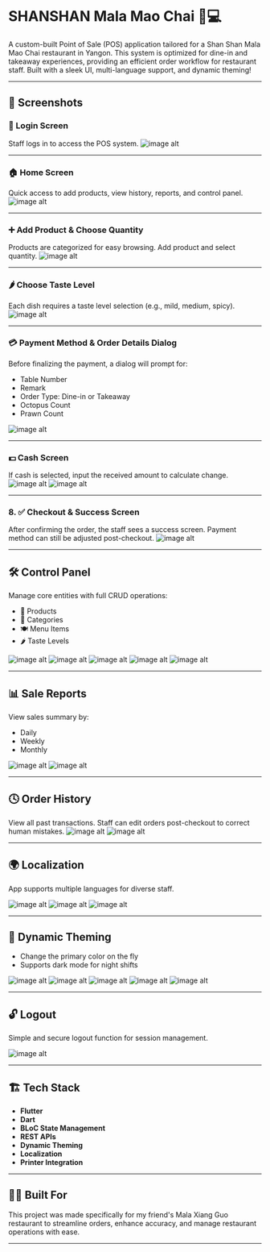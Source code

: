 # SHANSHAN Mala Mao Chai 🍲💻

A custom-built Point of Sale (POS) application tailored for a Shan Shan Mala Mao Chai restaurant in Yangon. This system is optimized for dine-in and takeaway experiences, providing an efficient order workflow for restaurant staff. Built with a sleek UI, multi-language support, and dynamic theming!

---

## 📸 Screenshots


### 🔐 Login Screen
Staff logs in to access the POS system.
![image alt](https://github.com/khamenkhai/shanshan-screenshots/blob/main/images/login.png?raw=true)

---

### 🏠 Home Screen
Quick access to add products, view history, reports, and control panel.
![image alt](https://github.com/khamenkhai/shanshan-screenshots/blob/main/images/home.png?raw=true)

---

### ➕ Add Product & Choose Quantity
Products are categorized for easy browsing. Add product and select quantity.
![image alt](https://github.com/khamenkhai/shanshan-screenshots/blob/main/images/add_product.png?raw=true)

---

### 🌶 Choose Taste Level
Each dish requires a taste level selection (e.g., mild, medium, spicy).
![image alt](https://github.com/khamenkhai/shanshan-screenshots/blob/main/images/choose_levels.png?raw=true)

---

### 💳 Payment Method & Order Details Dialog
Before finalizing the payment, a dialog will prompt for:
- Table Number
- Remark
- Order Type: Dine-in or Takeaway
- Octopus Count
- Prawn Count

![image alt](https://github.com/khamenkhai/shanshan-screenshots/blob/main/images/checkout_dialog.png?raw=true)

---

### 💵 Cash Screen
If cash is selected, input the received amount to calculate change.
![image alt](https://github.com/khamenkhai/shanshan-screenshots/blob/main/images/payment_screen.png?raw=true)
![image alt](https://github.com/khamenkhai/shanshan-screenshots/blob/main/images/payment_screen2.png?raw=true)

---

### 8. ✅ Checkout & Success Screen
After confirming the order, the staff sees a success screen. Payment method can still be adjusted post-checkout.
![image alt](https://github.com/khamenkhai/shanshan-screenshots/blob/main/images/sale_success.png?raw=true)

---

## 🛠 Control Panel

Manage core entities with full CRUD operations:
- 🍱 Products
- 📂 Categories
- 🍽 Menu Items
- 🌶 Taste Levels

![image alt](https://github.com/khamenkhai/shanshan-screenshots/blob/main/images/control_panel.png?raw=true)
![image alt](https://github.com/khamenkhai/shanshan-screenshots/blob/main/images/products.png?raw=true)
![image alt](https://github.com/khamenkhai/shanshan-screenshots/blob/main/images/add_products.png?raw=true)
![image alt](https://github.com/khamenkhai/shanshan-screenshots/blob/main/images/menu.png?raw=true)
![image alt](https://github.com/khamenkhai/shanshan-screenshots/blob/main/images/categories.png?raw=true)

---

## 📊 Sale Reports

View sales summary by:
- Daily
- Weekly
- Monthly

![image alt](https://github.com/khamenkhai/shanshan-screenshots/blob/main/images/daily_report.png?raw=true)
![image alt](https://github.com/khamenkhai/shanshan-screenshots/blob/main/images/monthly_report.png?raw=true)

---

## 🕓 Order History

View all past transactions. Staff can edit orders post-checkout to correct human mistakes.
![image alt](https://github.com/khamenkhai/shanshan-screenshots/blob/main/images/sale_histories.png?raw=true)
![image alt](https://github.com/khamenkhai/shanshan-screenshots/blob/main/images/history_detail.png?raw=true)

---

## 🌍 Localization

App supports multiple languages for diverse staff.

![image alt](https://github.com/khamenkhai/shanshan-screenshots/blob/main/images/languages.png?raw=true)
![image alt](https://github.com/khamenkhai/shanshan-screenshots/blob/main/images/languages2.png?raw=true)
![image alt](https://github.com/khamenkhai/shanshan-screenshots/blob/main/images/languages3.png?raw=true)

---

## 🎨 Dynamic Theming

- Change the primary color on the fly
- Supports dark mode for night shifts

![image alt](https://github.com/khamenkhai/shanshan-screenshots/blob/main/images/theme.png?raw=true)
![image alt](https://github.com/khamenkhai/shanshan-screenshots/blob/main/images/theme1.png?raw=true)
![image alt](https://github.com/khamenkhai/shanshan-screenshots/blob/main/images/theme2.png?raw=true)
![image alt](https://github.com/khamenkhai/shanshan-screenshots/blob/main/images/theme3.png?raw=true)
![image alt](https://github.com/khamenkhai/shanshan-screenshots/blob/main/images/theme4.png?raw=true)

---

## 🔓 Logout

Simple and secure logout function for session management.

![image alt](https://github.com/khamenkhai/shanshan-screenshots/blob/main/images/logout.png?raw=true)

---

## 🏗 Tech Stack

- **Flutter**
- **Dart**
- **BLoC State Management**
- **REST APIs**
- **Dynamic Theming**
- **Localization**
- **Printer Integration**

---


## 👨‍🍳 Built For

This project was made specifically for my friend's Mala Xiang Guo restaurant to streamline orders, enhance accuracy, and manage restaurant operations with ease.

---




